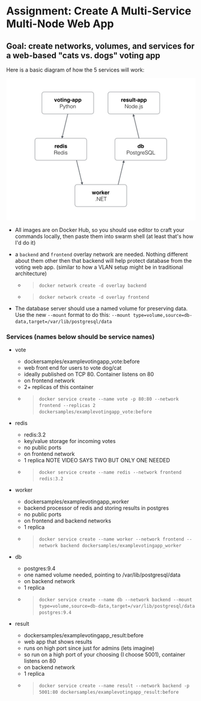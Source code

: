 # Assignment: Create A Multi-Service Multi-Node Web App

## Goal: create networks, volumes, and services for a web-based "cats vs. dogs" voting app

Here is a basic diagram of how the 5 services will work:

![diagram](./architecture.png)

- All images are on Docker Hub, so you should use editor to craft your commands locally, then paste them into swarm shell (at least that's how I'd do it)

- a `backend` and `frontend` overlay network are needed. Nothing different about them other then that backend will help protect database from the voting web app. (similar to how a VLAN setup might be in traditional architecture)

  - > `docker network create -d overlay backend`
  - > `docker network create -d overlay frontend`

- The database server should use a named volume for preserving data. Use the new `--mount` format to do this: `--mount type=volume,source=db-data,target=/var/lib/postgresql/data`

### Services (names below should be service names)

- vote
  - dockersamples/examplevotingapp_vote:before
  - web front end for users to vote dog/cat
  - ideally published on TCP 80. Container listens on 80
  - on frontend network
  - 2+ replicas of this container
  - > `docker service create --name vote -p 80:80 --network frontend --replicas 2 dockersamples/examplevotingapp_vote:before`

- redis
  - redis:3.2
  - key/value storage for incoming votes
  - no public ports
  - on frontend network
  - 1 replica NOTE VIDEO SAYS TWO BUT ONLY ONE NEEDED
  - > `docker service create --name redis --network frontend redis:3.2`

- worker
  - dockersamples/examplevotingapp_worker
  - backend processor of redis and storing results in postgres
  - no public ports
  - on frontend and backend networks
  - 1 replica
  - > `docker service create --name worker --network frontend --network backend dockersamples/examplevotingapp_worker`

- db
  - postgres:9.4
  - one named volume needed, pointing to /var/lib/postgresql/data
  - on backend network
  - 1 replica
  - > `docker service create --name db --network backend --mount type=volume,source=db-data,target=/var/lib/postgresql/data postgres:9.4`

- result
  - dockersamples/examplevotingapp_result:before
  - web app that shows results
  - runs on high port since just for admins (lets imagine)
  - so run on a high port of your choosing (I choose 5001), container listens on 80
  - on backend network
  - 1 replica
  - > `docker service create --name result --network backend -p 5001:80 dockersamples/examplevotingapp_result:before`
